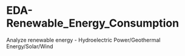 # EDA-Renewable_Energy_Consumption
Analyze renewable energy - Hydroelectric Power/Geothermal Energy/Solar/Wind
